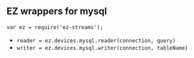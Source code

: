 ## EZ wrappers for mysql

`var ez = require('ez-streams');`

* `reader = ez.devices.mysql.reader(connection, query)`   
* `writer = ez.devices.mysql.writer(connection, tableName)`  
